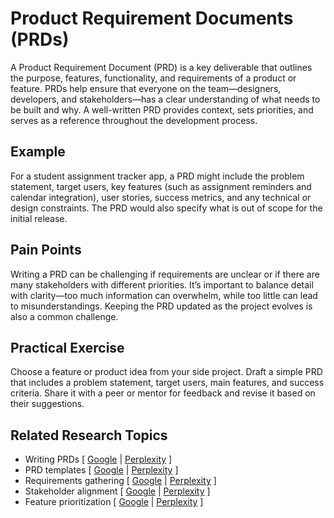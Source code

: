 # Product Requirement Documents (PRDs)

A Product Requirement Document (PRD) is a key deliverable that outlines the purpose, features, functionality, and requirements of a product or feature. PRDs help ensure that everyone on the team—designers, developers, and stakeholders—has a clear understanding of what needs to be built and why. A well-written PRD provides context, sets priorities, and serves as a reference throughout the development process.

## Example

For a student assignment tracker app, a PRD might include the problem statement, target users, key features (such as assignment reminders and calendar integration), user stories, success metrics, and any technical or design constraints. The PRD would also specify what is out of scope for the initial release.

## Pain Points

Writing a PRD can be challenging if requirements are unclear or if there are many stakeholders with different priorities. It’s important to balance detail with clarity—too much information can overwhelm, while too little can lead to misunderstandings. Keeping the PRD updated as the project evolves is also a common challenge.

## Practical Exercise

Choose a feature or product idea from your side project. Draft a simple PRD that includes a problem statement, target users, main features, and success criteria. Share it with a peer or mentor for feedback and revise it based on their suggestions.

## Related Research Topics

* Writing PRDs \[ [Google](https://www.google.com/search?q=writing+PRDs+in+product+management) | [Perplexity](https://www.perplexity.ai/search?q=writing+PRDs+in+product+management) ]
* PRD templates \[ [Google](https://www.google.com/search?q=PRD+templates+in+product+management) | [Perplexity](https://www.perplexity.ai/search?q=PRD+templates+in+product+management) ]
* Requirements gathering \[ [Google](https://www.google.com/search?q=requirements+gathering+in+product+management) | [Perplexity](https://www.perplexity.ai/search?q=requirements+gathering+in+product+management) ]
* Stakeholder alignment \[ [Google](https://www.google.com/search?q=stakeholder+alignment+in+product+management) | [Perplexity](https://www.perplexity.ai/search?q=stakeholder+alignment+in+product+management) ]
* Feature prioritization \[ [Google](https://www.google.com/search?q=feature+prioritization+in+product+management) | [Perplexity](https://www.perplexity.ai/search?q=feature+prioritization+in+product+management) ]